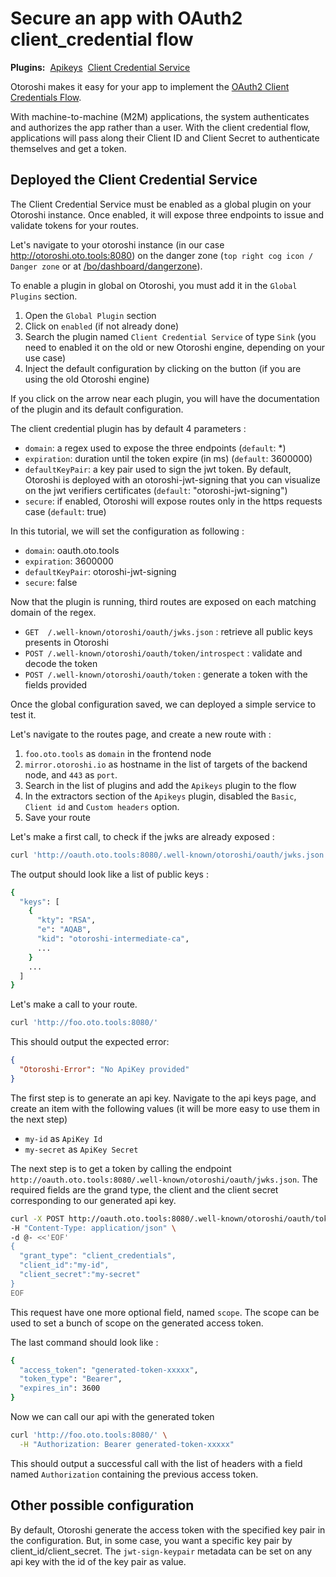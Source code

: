# Secure an app with OAuth2 client_credential flow

<div style="display: flex; align-items: center; gap: .5rem;">
<span style="font-weight: bold">Plugins:</span>
<a class="badge" href="https://maif.github.io/otoroshi/manual/built-in-plugins.html#otoroshi.next.plugins.ApikeyCalls">Apikeys</a>
<a class="badge" href="https://maif.github.io/otoroshi/manual/built-in-plugins.html#otoroshi.next.plugins.NgClientCredentials">Client Credential Service</a>
</div>

Otoroshi makes it easy for your app to implement the [OAuth2 Client Credentials Flow](https://auth0.com/docs/authorization/flows/client-credentials-flow). 

With machine-to-machine (M2M) applications, the system authenticates and authorizes the app rather than a user. With the client credential flow, applications will pass along their Client ID and Client Secret to authenticate themselves and get a token.

## Deployed the Client Credential Service

The Client Credential Service must be enabled as a global plugin on your Otoroshi instance. Once enabled, it will expose three endpoints to issue and validate tokens for your routes.

Let's navigate to your otoroshi instance (in our case http://otoroshi.oto.tools:8080) on the danger zone (`top right cog icon / Danger zone` or at [/bo/dashboard/dangerzone](http://otoroshi.oto.tools:8080/bo/dashboard/dangerzone)).

To enable a plugin in global on Otoroshi, you must add it in the `Global Plugins` section.

1. Open the `Global Plugin` section 
2. Click on `enabled` (if not already done)
3. Search the plugin named `Client Credential Service` of type `Sink` (you need to enabled it on the old or new Otoroshi engine, depending on your use case)
4. Inject the default configuration by clicking on the button (if you are using the old Otoroshi engine)

If you click on the arrow near each plugin, you will have the documentation of the plugin and its default configuration.

The client credential plugin has by default 4 parameters : 

* `domain`: a regex used to expose the three endpoints (`default`: *)
* `expiration`: duration until the token expire (in ms) (`default`: 3600000)
* `defaultKeyPair`: a key pair used to sign the jwt token. By default, Otoroshi is deployed with an otoroshi-jwt-signing that you can visualize on the jwt verifiers certificates (`default`: "otoroshi-jwt-signing")
* `secure`: if enabled, Otoroshi will expose routes only in the https requests case (`default`: true)

In this tutorial, we will set the configuration as following : 

* `domain`: oauth.oto.tools
* `expiration`: 3600000
* `defaultKeyPair`:  otoroshi-jwt-signing
* `secure`: false

Now that the plugin is running, third routes are exposed on each matching domain of the regex.

* `GET  /.well-known/otoroshi/oauth/jwks.json` : retrieve all public keys presents in Otoroshi
* `POST /.well-known/otoroshi/oauth/token/introspect` : validate and decode the token 
* `POST /.well-known/otoroshi/oauth/token` : generate a token with the fields provided

Once the global configuration saved, we can deployed a simple service to test it.

Let's navigate to the routes page, and create a new route with : 

1. `foo.oto.tools` as `domain` in the frontend node
2. `mirror.otoroshi.io` as hostname in the list of targets of the backend node, and `443` as `port`.
3. Search in the list of plugins and add the `Apikeys` plugin to the flow
4. In the extractors section of the `Apikeys` plugin, disabled the `Basic`, `Client id` and `Custom headers` option.
5. Save your route

Let's make a first call, to check if the jwks are already exposed :

```sh
curl 'http://oauth.oto.tools:8080/.well-known/otoroshi/oauth/jwks.json'
```

The output should look like a list of public keys : 
```sh
{
  "keys": [
    {
      "kty": "RSA",
      "e": "AQAB",
      "kid": "otoroshi-intermediate-ca",
      ...
    }
    ...
  ]
}
``` 

Let's make a call to your route. 

```sh
curl 'http://foo.oto.tools:8080/'
```

This should output the expected error: 
```json
{
  "Otoroshi-Error": "No ApiKey provided"
}
```

The first step is to generate an api key. Navigate to the api keys page, and create an item with the following values (it will be more easy to use them in the next step)

* `my-id` as `ApiKey Id`
* `my-secret` as `ApiKey Secret`

The next step is to get a token by calling the endpoint `http://oauth.oto.tools:8080/.well-known/otoroshi/oauth/jwks.json`. The required fields are the grand type, the client and the client secret corresponding to our generated api key.

```sh
curl -X POST http://oauth.oto.tools:8080/.well-known/otoroshi/oauth/token \
-H "Content-Type: application/json" \
-d @- <<'EOF'
{
  "grant_type": "client_credentials",
  "client_id":"my-id",
  "client_secret":"my-secret"
}
EOF
```

This request have one more optional field, named `scope`. The scope can be used to set a bunch of scope on the generated access token.

The last command should look like : 

```sh
{
  "access_token": "generated-token-xxxxx",
  "token_type": "Bearer",
  "expires_in": 3600
}
```

Now we can call our api with the generated token

```sh
curl 'http://foo.oto.tools:8080/' \
  -H "Authorization: Bearer generated-token-xxxxx"
```

This should output a successful call with the list of headers with a field named `Authorization` containing the previous access token.

## Other possible configuration

By default, Otoroshi generate the access token with the specified key pair in the configuration. But, in some case, you want a specific key pair by client_id/client_secret.
The `jwt-sign-keypair` metadata can be set on any api key with the id of the key pair as value. 
